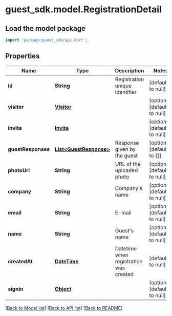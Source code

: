 # guest_sdk.model.RegistrationDetail

## Load the model package
```dart
import 'package:guest_sdk/api.dart';
```

## Properties
Name | Type | Description | Notes
------------ | ------------- | ------------- | -------------
**id** | **String** | Registration unique identifier | [default to null]
**visitor** | [**Visitor**](Visitor.md) |  | [optional] [default to null]
**invite** | [**Invite**](Invite.md) |  | [optional] [default to null]
**guestResponses** | [**List&lt;GuestResponse&gt;**](GuestResponse.md) | Response given by the guest | [optional] [default to []]
**photoUrl** | **String** | URL of the uploaded photo | [optional] [default to null]
**company** | **String** | Company&#39;s name | [optional] [default to null]
**email** | **String** | E-mail | [optional] [default to null]
**name** | **String** | Guest&#39;s name | [optional] [default to null]
**createdAt** | [**DateTime**](DateTime.md) | Datetime when registration was created | [default to null]
**signin** | [**Object**](Object.md) |  | [optional] [default to null]

[[Back to Model list]](../README.md#documentation-for-models) [[Back to API list]](../README.md#documentation-for-api-endpoints) [[Back to README]](../README.md)


